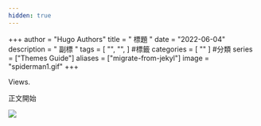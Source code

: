 ```yaml
---
hidden: true
---
```


+++
author = "Hugo Authors"
title = " 標題 " 
date = "2022-06-04" 
description = " 副標 " 
tags = [
    "", 
    "",
] #標籤
categories = [
    ""
] #分類
series = ["Themes Guide"]
aliases = ["migrate-from-jekyl"]
image = "spiderman1.gif" 
+++
<!-- Global site tag (gtag.js) - Google Analytics -->
<script async src="https://www.googletagmanager.com/gtag/js?id=G-FNDM35MCGM"></script>
<script>
  window.dataLayer = window.dataLayer || [];
  function gtag(){dataLayer.push(arguments);}
  gtag('js', new Date());

  gtag('config', 'G-FNDM35MCGM');
</script>
<span id="busuanzi_value_site_uv"></span>Views.  

正文開始

![](spiderman1.gif)  
